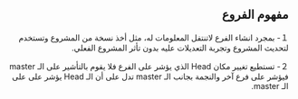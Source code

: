 <div dir = "rtl">



## مفهوم الفروع

１- بمجرد انشاء الفرع لاتنتفل المعلومات له، مثل أخذ نسخة من المشروع وتستخدم لتحديث المشروع وتجربة التعديلات عليه بدون تأثر المشروع الفعلي.

２- تستطيع تغيير مكان Head الذي يؤشر على الفرع فلا يقوم بالتأشير على الـ master  فيؤشر على فرع آخر  والنجمة بجانب الـ master تدل على أن الـ Head يؤشر على على الـ master.
</div>
